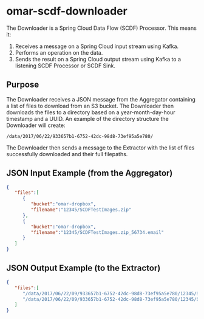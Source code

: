 # omar-scdf-downloader
The Downloader is a Spring Cloud Data Flow (SCDF) Processor.
This means it:
1. Receives a message on a Spring Cloud input stream using Kafka.
2. Performs an operation on the data.
3. Sends the result on a Spring Cloud output stream using Kafka to a listening SCDF Processor or SCDF Sink.

## Purpose
The Downloader receives a JSON message from the Aggregator containing a list of files to download from an S3 bucket. The Downloader then downloads the files to a directory based on a year-month-day-hour timestamp and a UUID. An example of the directory structure the Downloader will create:
```
/data/2017/06/22/933657b1-6752-42dc-98d8-73ef95a5e780/
```
The Downloader then sends a message to the Extractor with the list of files successfully downloaded and their full filepaths.

## JSON Input Example (from the Aggregator)
```json
{
   "files":[
      {
         "bucket":"omar-dropbox",
         "filename":"12345/SCDFTestImages.zip"
      },
      {
         "bucket":"omar-dropbox",
         "filename":"12345/SCDFTestImages.zip_56734.email"
      }
   ]
}
```

## JSON Output Example (to the Extractor)
```json
{
   "files":[
      "/data/2017/06/22/09/933657b1-6752-42dc-98d8-73ef95a5e780/12345/SCDFTestImages.zip",
      "/data/2017/06/22/09/933657b1-6752-42dc-98d8-73ef95a5e780/12345/SCDFTestImages.zip_56734.email"
   ]
}
```
